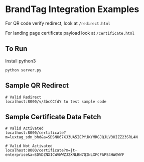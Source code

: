 # BrandTag Integration Examples

For QR code verify redirect, look at `/redirect.html`

For landing page certificate payload look at `/certificate.html`

## To Run

Install python3

```
python server.py
```

## Sample QR Redirect
```
# Valid Redirect
localhost:8000/v/3bcCCfdY to test sample code
```

## Sample Certificate Data Fetch

```
# Valid Activated
localhost:8000/certificate?m=luxtag_sdn_bhd&a=SDSNU67XJ3UA5IEPYJKYMRGJQJLV3HIZZ23SRL4N

# Valid Not Activated
localhost:8000/certificate?m=jt-enterprise&a=SDVDZNXICWVWWZJ2XNLBN7QINLXFCFAPS4HWGWYF
```